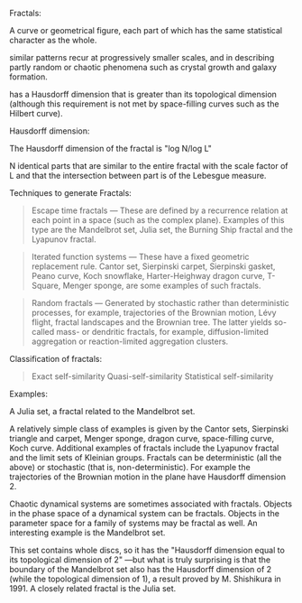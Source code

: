 Fractals:

A curve or geometrical figure, each part of which has the same statistical character as the whole.

similar patterns recur at progressively smaller scales, and in describing partly random or chaotic phenomena such as crystal growth and galaxy formation.

has a Hausdorff dimension that is greater than its topological dimension (although this requirement is not met by space-filling curves such as the Hilbert curve).

Hausdorff dimension:

The Hausdorff dimension of the fractal is "log N/log L"

N identical parts that are similar to the entire fractal with the scale factor of L and that the intersection between part is of the Lebesgue measure.


Techniques to generate Fractals:

> Escape time fractals — These are defined by a recurrence relation at each point in a space (such as the complex plane). Examples of this type are the Mandelbrot set, Julia set, the Burning Ship fractal and the Lyapunov fractal.

> Iterated function systems — These have a fixed geometric replacement rule. Cantor set, Sierpinski carpet, Sierpinski gasket, Peano curve, Koch snowflake, Harter-Heighway dragon curve, T-Square, Menger sponge, are some examples of such fractals.

> Random fractals — Generated by stochastic rather than deterministic processes, for example, trajectories of the Brownian motion, Lévy flight, fractal landscapes and the Brownian tree. The latter yields so-called mass- or dendritic fractals, for example, diffusion-limited aggregation or reaction-limited aggregation clusters.


Classification of fractals:

> Exact self-similarity
> Quasi-self-similarity
> Statistical self-similarity 


Examples:

A Julia set, a fractal related to the Mandelbrot set.

A relatively simple class of examples is given by the Cantor sets, Sierpinski triangle and carpet, Menger sponge, dragon curve, space-filling curve, Koch curve. Additional examples of fractals include the Lyapunov fractal and the limit sets of Kleinian groups. Fractals can be deterministic (all the above) or stochastic (that is, non-deterministic). For example the trajectories of the Brownian motion in the plane have Hausdorff dimension 2.

Chaotic dynamical systems are sometimes associated with fractals. Objects in the phase space of a dynamical system can be fractals. Objects in the parameter space for a family of systems may be fractal as well. An interesting example is the Mandelbrot set. 

This set contains whole discs, so it has the "Hausdorff dimension equal to its topological dimension of 2" —but what is truly surprising is that the boundary of the Mandelbrot set also has the Hausdorff dimension of 2 
(while the topological dimension of 1), a result proved by M. Shishikura in 1991. A closely related fractal is the Julia set.
